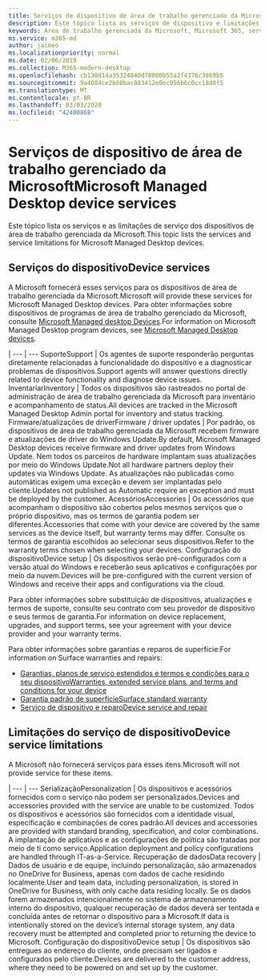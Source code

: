 ```yaml
---
title: Serviços de dispositivo de área de trabalho gerenciado da Microsoft
description: Este tópico lista os serviços de dispositivo e limitações da área de trabalho gerenciada da Microsoft.
keywords: Área de trabalho gerenciada da Microsoft, Microsoft 365, serviço, documentação
ms.service: m365-md
author: jaimeo
ms.localizationpriority: normal
ms.date: 02/06/2019
ms.collection: M365-modern-desktop
ms.openlocfilehash: cb138d14a35324840d78000b55a2f4376c3869b5
ms.sourcegitcommit: 9a4084ce2b80bac883412e0ec956b6c0cc18d0f5
ms.translationtype: MT
ms.contentlocale: pt-BR
ms.lasthandoff: 03/03/2020
ms.locfileid: "42400868"
---
```

# <a name="microsoft-managed-desktop-device-services"></a><span data-ttu-id="8dbbf-104">Serviços de dispositivo de área de trabalho gerenciado da Microsoft</span><span class="sxs-lookup"><span data-stu-id="8dbbf-104">Microsoft Managed Desktop device services</span></span>

<span data-ttu-id="8dbbf-105">Este tópico lista os serviços e as limitações de serviço dos dispositivos de área de trabalho gerenciada da Microsoft.</span><span class="sxs-lookup"><span data-stu-id="8dbbf-105">This topic lists the services and service limitations for Microsoft Managed Desktop devices.</span></span>

## <a name="device-services"></a><span data-ttu-id="8dbbf-106">Serviços do dispositivo</span><span class="sxs-lookup"><span data-stu-id="8dbbf-106">Device services</span></span>

<span data-ttu-id="8dbbf-107">A Microsoft fornecerá esses serviços para os dispositivos de área de trabalho gerenciada da Microsoft.</span><span class="sxs-lookup"><span data-stu-id="8dbbf-107">Microsoft will provide these services for Microsoft Managed Desktop devices.</span></span> <span data-ttu-id="8dbbf-108">Para obter informações sobre dispositivos de programas de área de trabalho gerenciado da Microsoft, consulte [Microsoft Managed desktop Devices](device-list.md).</span><span class="sxs-lookup"><span data-stu-id="8dbbf-108">For information on Microsoft Managed Desktop program devices, see [Microsoft Managed Desktop devices](device-list.md).</span></span>

 | 
 --- | ---
<span data-ttu-id="8dbbf-109">Suporte</span><span class="sxs-lookup"><span data-stu-id="8dbbf-109">Support</span></span> | <span data-ttu-id="8dbbf-110">Os agentes de suporte responderão perguntas diretamente relacionadas à funcionalidade do dispositivo e a diagnosticar problemas de dispositivos.</span><span class="sxs-lookup"><span data-stu-id="8dbbf-110">Support agents will answer questions directly related to device functionality and diagnose device issues.</span></span>
<span data-ttu-id="8dbbf-111">Inventariar</span><span class="sxs-lookup"><span data-stu-id="8dbbf-111">Inventory</span></span> | <span data-ttu-id="8dbbf-112">Todos os dispositivos são rastreados no portal de administração de área de trabalho gerenciada da Microsoft para inventário e acompanhamento de status.</span><span class="sxs-lookup"><span data-stu-id="8dbbf-112">All devices are tracked in the Microsoft Managed Desktop Admin portal for inventory and status tracking.</span></span>
<span data-ttu-id="8dbbf-113">Firmware/atualizações de driver</span><span class="sxs-lookup"><span data-stu-id="8dbbf-113">Firmware / driver updates</span></span> | <span data-ttu-id="8dbbf-114">Por padrão, os dispositivos de área de trabalho gerenciada da Microsoft recebem firmware e atualizações de driver do Windows Update.</span><span class="sxs-lookup"><span data-stu-id="8dbbf-114">By default, Microsoft Managed Desktop devices receive firmware and driver updates from Windows Update.</span></span> <span data-ttu-id="8dbbf-115">Nem todos os parceiros de hardware implantam suas atualizações por meio do Windows Update.</span><span class="sxs-lookup"><span data-stu-id="8dbbf-115">Not all hardware partners deploy their updates via Windows Update.</span></span> <span data-ttu-id="8dbbf-116">As atualizações não publicadas como automáticas exigem uma exceção e devem ser implantadas pelo cliente.</span><span class="sxs-lookup"><span data-stu-id="8dbbf-116">Updates not published as Automatic require an exception and must be deployed by the customer.</span></span>
<span data-ttu-id="8dbbf-117">Acessórios</span><span class="sxs-lookup"><span data-stu-id="8dbbf-117">Accessories</span></span> | <span data-ttu-id="8dbbf-118">Os acessórios que acompanham o dispositivo são cobertos pelos mesmos serviços que o próprio dispositivo, mas os termos de garantia podem ser diferentes.</span><span class="sxs-lookup"><span data-stu-id="8dbbf-118">Accessories that come with your device are covered by the same services as the device itself, but warranty terms may differ.</span></span> <span data-ttu-id="8dbbf-119">Consulte os termos de garantia escolhidos ao selecionar seus dispositivos.</span><span class="sxs-lookup"><span data-stu-id="8dbbf-119">Refer to the warranty terms chosen when selecting your devices.</span></span> 
<span data-ttu-id="8dbbf-120">Configuração do dispositivo</span><span class="sxs-lookup"><span data-stu-id="8dbbf-120">Device setup</span></span>    | <span data-ttu-id="8dbbf-121">Os dispositivos serão pré-configurados com a versão atual do Windows e receberão seus aplicativos e configurações por meio da nuvem.</span><span class="sxs-lookup"><span data-stu-id="8dbbf-121">Devices will be pre-configured with the current version of Windows and receive their apps and configurations via the cloud.</span></span> 

<span data-ttu-id="8dbbf-122">Para obter informações sobre substituição de dispositivos, atualizações e termos de suporte, consulte seu contrato com seu provedor de dispositivo e seus termos de garantia.</span><span class="sxs-lookup"><span data-stu-id="8dbbf-122">For information on device replacement, upgrades, and support terms, see your agreement with your device provider and your warranty terms.</span></span>

<span data-ttu-id="8dbbf-123">Para obter informações sobre garantias e reparos de superfície:</span><span class="sxs-lookup"><span data-stu-id="8dbbf-123">For information on Surface warranties and repairs:</span></span>
- [<span data-ttu-id="8dbbf-124">Garantias, planos de serviço estendidos e termos e condições para o seu dispositivo</span><span class="sxs-lookup"><span data-stu-id="8dbbf-124">Warranties, extended service plans, and terms and conditions for your device</span></span>](https://support.microsoft.com/help/4040687/info-about-warranties-extended-service-plans-and-terms-conditions)
- [<span data-ttu-id="8dbbf-125">Garantia padrão de superfície</span><span class="sxs-lookup"><span data-stu-id="8dbbf-125">Surface standard warranty</span></span>](https://support.microsoft.com/help/4036296)
- [<span data-ttu-id="8dbbf-126">Serviço de dispositivo e reparo</span><span class="sxs-lookup"><span data-stu-id="8dbbf-126">Device service and repair</span></span>](https://support.microsoft.com/devices)

## <a name="device-service-limitations"></a><span data-ttu-id="8dbbf-127">Limitações do serviço de dispositivo</span><span class="sxs-lookup"><span data-stu-id="8dbbf-127">Device service limitations</span></span>

<span data-ttu-id="8dbbf-128">A Microsoft não fornecerá serviços para esses itens.</span><span class="sxs-lookup"><span data-stu-id="8dbbf-128">Microsoft will not provide service for these items.</span></span>

 | 
 --- | ---
<span data-ttu-id="8dbbf-129">Serialização</span><span class="sxs-lookup"><span data-stu-id="8dbbf-129">Personalization</span></span> | <span data-ttu-id="8dbbf-130">Os dispositivos e acessórios fornecidos com o serviço não podem ser personalizados.</span><span class="sxs-lookup"><span data-stu-id="8dbbf-130">Devices and accessories provided with the service are unable to be customized.</span></span> <span data-ttu-id="8dbbf-131">Todos os dispositivos e acessórios são fornecidos com a identidade visual, especificação e combinações de cores padrão.</span><span class="sxs-lookup"><span data-stu-id="8dbbf-131">All devices and accessories are provided with standard branding, specification, and color combinations.</span></span> <span data-ttu-id="8dbbf-132">A implantação de aplicativos e as configurações de política são tratadas por meio de ti como serviço.</span><span class="sxs-lookup"><span data-stu-id="8dbbf-132">Application deployment and policy configurations are handled through IT-as-a-Service.</span></span>
<span data-ttu-id="8dbbf-133">Recuperação de dados</span><span class="sxs-lookup"><span data-stu-id="8dbbf-133">Data recovery</span></span> | <span data-ttu-id="8dbbf-134">Dados de usuário e de equipe, incluindo personalização, são armazenados no OneDrive for Business, apenas com dados de cache residindo localmente.</span><span class="sxs-lookup"><span data-stu-id="8dbbf-134">User and team data, including personalization, is stored in OneDrive for Business, with only cache data residing locally.</span></span> <span data-ttu-id="8dbbf-135">Se os dados forem armazenados intencionalmente no sistema de armazenamento interno do dispositivo, qualquer recuperação de dados deverá ser tentada e concluída antes de retornar o dispositivo para a Microsoft.</span><span class="sxs-lookup"><span data-stu-id="8dbbf-135">If data is intentionally stored on the device’s internal storage system, any data recovery must be attempted and completed prior to returning the device to Microsoft.</span></span>
<span data-ttu-id="8dbbf-136">Configuração do dispositivo</span><span class="sxs-lookup"><span data-stu-id="8dbbf-136">Device setup</span></span> | <span data-ttu-id="8dbbf-137">Os dispositivos são entregues ao endereço do cliente, onde precisam ser ligados e configurados pelo cliente.</span><span class="sxs-lookup"><span data-stu-id="8dbbf-137">Devices are delivered to the customer address, where they need to be powered on and set up by the customer.</span></span>
